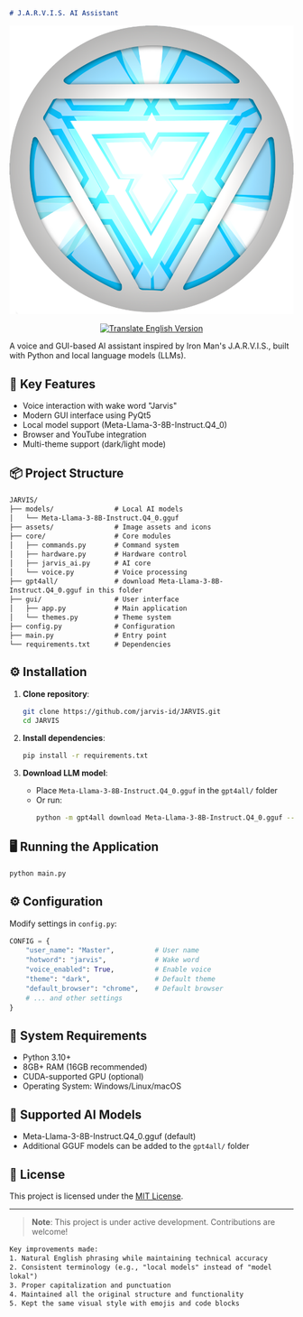 ```markdown
# J.A.R.V.I.S. AI Assistant
```
![JARVIS Logo](assets/logo.png)

<p align="center">
  <a href="./README-en.md">
    <img src="https://img.shields.io/badge/Terjemahkan%20ke %20Versi%20Indonesia-%E2%86%92-blue" alt="Translate English Version">
  </a>
</p>

A voice and GUI-based AI assistant inspired by Iron Man's J.A.R.V.I.S., built with Python and local language models (LLMs).

## 🚀 Key Features
- Voice interaction with wake word "Jarvis"
- Modern GUI interface using PyQt5
- Local model support (Meta-Llama-3-8B-Instruct.Q4_0)
- Browser and YouTube integration
- Multi-theme support (dark/light mode)

## 📦 Project Structure
```
JARVIS/
├── models/               # Local AI models
│   └── Meta-Llama-3-8B-Instruct.Q4_0.gguf
├── assets/               # Image assets and icons
├── core/                 # Core modules
│   ├── commands.py       # Command system
│   ├── hardware.py       # Hardware control
│   ├── jarvis_ai.py      # AI core
│   └── voice.py          # Voice processing
├── gpt4all/              # download Meta-Llama-3-8B-Instruct.Q4_0.gguf in this folder
├── gui/                  # User interface
│   ├── app.py            # Main application
│   └── themes.py         # Theme system
├── config.py             # Configuration
├── main.py               # Entry point
└── requirements.txt      # Dependencies
```

## ⚙️ Installation
1. **Clone repository**:
   ```bash
   git clone https://github.com/jarvis-id/JARVIS.git
   cd JARVIS
   ```

2. **Install dependencies**:
   ```bash
   pip install -r requirements.txt
   ```

3. **Download LLM model**:
   - Place `Meta-Llama-3-8B-Instruct.Q4_0.gguf` in the `gpt4all/` folder
   - Or run:
     ```bash
     python -m gpt4all download Meta-Llama-3-8B-Instruct.Q4_0.gguf --path models/
     ```

## 🖥️ Running the Application
```bash
python main.py
```

## ⚙️ Configuration
Modify settings in `config.py`:
```python
CONFIG = {
    "user_name": "Master",          # User name
    "hotword": "jarvis",            # Wake word
    "voice_enabled": True,          # Enable voice
    "theme": "dark",                # Default theme
    "default_browser": "chrome",    # Default browser
    # ... and other settings
}
```

## 📌 System Requirements
- Python 3.10+
- 8GB+ RAM (16GB recommended)
- CUDA-supported GPU (optional)
- Operating System: Windows/Linux/macOS

## 🤖 Supported AI Models
- Meta-Llama-3-8B-Instruct.Q4_0.gguf (default)
- Additional GGUF models can be added to the `gpt4all/` folder

## 📄 License
This project is licensed under the [MIT License](LICENSE.txt).

---

> **Note**: This project is under active development. Contributions are welcome!
```
Key improvements made:
1. Natural English phrasing while maintaining technical accuracy
2. Consistent terminology (e.g., "local models" instead of "model lokal")
3. Proper capitalization and punctuation
4. Maintained all the original structure and functionality
5. Kept the same visual style with emojis and code blocks
```
